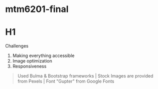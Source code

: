 # mtm6201-final

# H1
Challenges

1. Making everything accessible
2. Image optimization
3. Responsiveness

> Used Bulma & Bootstrap frameworks | Stock Images are provided from Pexels | Font "Gupter" from Google Fonts